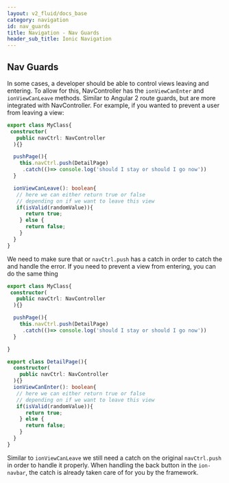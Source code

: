 ```yaml
---
layout: v2_fluid/docs_base
category: navigation
id: nav_guards
title: Navigation - Nav Guards
header_sub_title: Ionic Navigation
---
```


 ## Nav Guards
 
 In some cases, a developer should be able to control views leaving and entering. To allow for this, NavController has the `ionViewCanEnter` and `ionViewCanLeave` methods.
 Similar to Angular 2 route guards, but are more integrated with NavController. For example, if you wanted to prevent a user from leaving a view:
 
 ```ts
 export class MyClass{
  constructor(
    public navCtrl: NavController
   ){}
 
   pushPage(){
     this.navCtrl.push(DetailPage)
      .catch(()=> console.log('should I stay or should I go now'))
   }
 
   ionViewCanLeave(): boolean{
    // here we can either return true or false
    // depending on if we want to leave this view
    if(isValid(randomValue)){
       return true;
     } else {
       return false;
     }
   }
 }
 ```
 
 We need to make sure that or `navCtrl.push` has a catch in order to catch the and handle the error.
 If you need to prevent a view from entering, you can do the same thing
 
 ```ts
 export class MyClass{
  constructor(
    public navCtrl: NavController
   ){}
 
   pushPage(){
     this.navCtrl.push(DetailPage)
      .catch(()=> console.log('should I stay or should I go now'))
   }
 
 }
 
 export class DetailPage(){
   constructor(
     public navCtrl: NavController
   ){}
   ionViewCanEnter(): boolean{
    // here we can either return true or false
    // depending on if we want to leave this view
    if(isValid(randomValue)){
       return true;
     } else {
       return false;
     }
   }
 }
 ```
 
 Similar to `ionViewCanLeave` we still need a catch on the original `navCtrl.push` in order to handle it properly.
 When handling the back button in the `ion-navbar`, the catch is already taken care of for you by the framework.